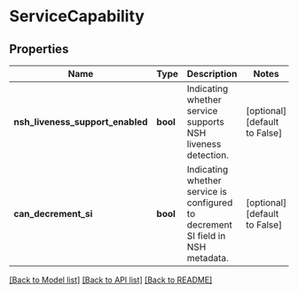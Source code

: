 # ServiceCapability

## Properties
Name | Type | Description | Notes
------------ | ------------- | ------------- | -------------
**nsh_liveness_support_enabled** | **bool** | Indicating whether service supports NSH liveness detection. | [optional] [default to False]
**can_decrement_si** | **bool** | Indicating whether service is configured to decrement SI field in NSH metadata. | [optional] [default to False]

[[Back to Model list]](../README.md#documentation-for-models) [[Back to API list]](../README.md#documentation-for-api-endpoints) [[Back to README]](../README.md)

